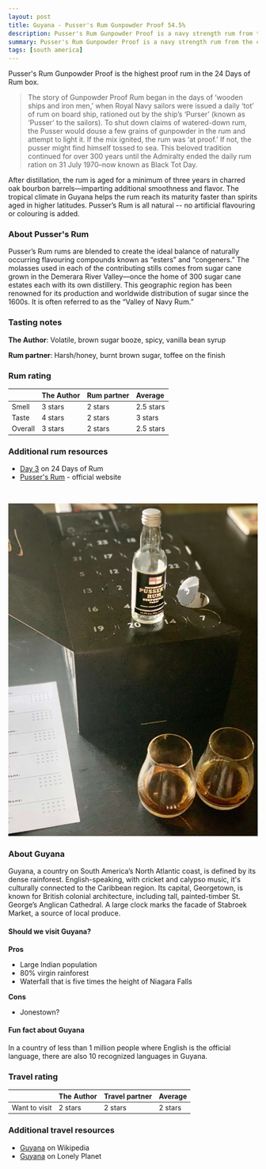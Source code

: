 ```yaml
---
layout: post
title: Guyana - Pusser's Rum Gunpowder Proof 54.5%
description: Pusser's Rum Gunpowder Proof is a navy strength rum from the country of Guyana 
summary: Pusser's Rum Gunpowder Proof is a navy strength rum from the country of Guyana.
tags: [south america]
---
```


Pusser's Rum Gunpowder Proof is the highest proof rum in the 24 Days of Rum box.

> The story of Gunpowder Proof Rum began in the days of ‘wooden ships and iron men,’ when Royal Navy sailors were issued a daily ‘tot’ of rum on board ship, rationed out by the ship’s ‘Purser’ (known as ‘Pusser’ to the sailors). To shut down claims of watered-down rum, the Pusser would douse a few grains of gunpowder in the rum and attempt to light it. If the mix ignited, the rum was ‘at proof.’ If not, the pusser might find himself tossed to sea. This beloved tradition continued for over 300 years until the Admiralty ended the daily rum ration on 31 July 1970–now known as Black Tot Day.

After distillation, the rum is aged for a minimum of three years in charred oak bourbon barrels—imparting additional smoothness and flavor. The tropical climate in Guyana helps the rum reach its maturity faster than spirits aged in higher latitudes. Pusser’s Rum is all natural -- no artificial flavouring or colouring is added.

### About Pusser's Rum

Pusser’s Rum rums are blended to create the ideal balance of naturally occurring flavouring compounds known as “esters” and “congeners.” The molasses used in each of the contributing stills comes from sugar cane grown in the Demerara River Valley—once the home of 300 sugar cane estates each with its own distillery. This geographic region has been renowned for its production and worldwide distribution of sugar since the 1600s. It is often referred to as the “Valley of Navy Rum.”

### Tasting notes

**The Author**: Volatile, brown sugar booze, spicy, vanilla bean syrup

**Rum partner**: Harsh/honey, burnt brown sugar, toffee on the finish

### Rum rating

| | The Author | Rum partner | Average |
| :--- | :--- | :--- | :--- |
| Smell | 3 stars | 2 stars | 2.5 stars |
| Taste | 4 stars | 2 stars | 3 stars |
| Overall | 3 stars | 2 stars | 2.5 stars |

### Additional rum resources
- [Day 3](https://24daysofrum.com/day-3/) on 24 Days of Rum
- [Pusser's Rum](https://pussersrum.com/) - official website

<br>

![Image of Pusser's Rum Gunpowder Proof 50ml bottle](/assets/img/03-pussers.jpg)

### About Guyana

Guyana, a country on South America’s North Atlantic coast, is defined by its dense rainforest. English-speaking, with cricket and calypso music, it's culturally connected to the Caribbean region. Its capital, Georgetown, is known for British colonial architecture, including tall, painted-timber St. George’s Anglican Cathedral. A large clock marks the facade of Stabroek Market, a source of local produce.

#### Should we visit Guyana?

**Pros**
- Large Indian population
- 80% virgin rainforest 
- Waterfall that is five times the height of Niagara Falls

**Cons**
- Jonestown?

#### Fun fact about Guyana

In a country of less than 1 million people where English is the official language, there are also 10 recognized languages in Guyana.

### Travel rating

| | The Author | Travel partner | Average |
| :--- | :--- | :--- | :--- |
| Want to visit | 2 stars | 2 stars | 2 stars |

### Additional travel resources
- [Guyana](https://en.wikipedia.org/wiki/guyana) on Wikipedia
- [Guyana](https://www.lonelyplanet.com/guyana) on Lonely Planet

<br>
